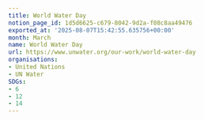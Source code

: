 ```yaml
---
title: World Water Day
notion_page_id: 1d5d6625-c679-8042-9d2a-f08c8aa49476
exported_at: '2025-08-07T15:42:55.635756+00:00'
month: March
name: World Water Day
url: https://www.unwater.org/our-work/world-water-day
organisations:
- United Nations
- UN Water
SDGs:
- 6
- 12
- 14
---
```


